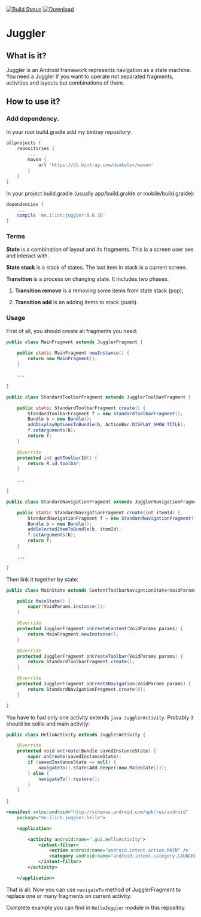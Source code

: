 [![Build Status](https://travis-ci.org/dsokolov/juggler.svg?branch=master)](https://travis-ci.org/dsokolov/juggler)
[ ![Download](https://api.bintray.com/packages/dsokolov/maven/juggler/images/download.svg) ](https://bintray.com/dsokolov/maven/juggler/_latestVersion)

# Juggler

## What is it?

Juggler is an Android framework represents navigation as a state machine.
You need a Juggler if you want to operate not separated fragments, activities and layouts but combinations of them.

## How to use it?

### Add dependency.

In your root build.gradle add my bintray repository:

``` groovy
allprojects {
    repositories {
        ...
        maven {
            url 'https://dl.bintray.com/dsokolov/maven'
        }
    }
}
```

In your project build.gradle (usually app/build.gralde or mobile/build.gralde):

``` groovy
dependencies {
    ...
    compile 'me.ilich:juggler:0.0.16'
}
```


### Terms

**State** is a combination of layout and its fragments. This is a screen user see and interact with.

**State stack** is a stack of states. The last item in stack is a current screen.

**Transition** is a process on changing state. It includes two phases: 

1. **Transition remove** is a removing some items from state stack (pop);

2. **Transition add** is an adding items to stack (push).


### Usage

First of all, you should create all fragments you need:
 
```java
public class MainFragment extends JugglerFragment {

    public static MainFragment newInstance() {
        return new MainFragment();
    }
    
    ...
    
}
```

```java
public class StandardToolbarFragment extends JugglerToolbarFragment {

    public static StandardToolbarFragment create() {
        StandardToolbarFragment f = new StandardToolbarFragment();
        Bundle b = new Bundle();
        addDisplayOptionsToBundle(b, ActionBar.DISPLAY_SHOW_TITLE);
        f.setArguments(b);
        return f;
    }

    @Override
    protected int getToolbarId() {
        return R.id.toolbar;
    }
    
    ...

}

```

```java
public class StandardNavigationFragment extends JugglerNavigationFragment {

    public static StandardNavigationFragment create(int itemId) {
        StandardNavigationFragment f = new StandardNavigationFragment();
        Bundle b = new Bundle();
        addSelectedItemToBundle(b, itemId);
        f.setArguments(b);
        return f;
    }

    ...

}

```

Then link it together by state:

``` java
public class MainState extends ContentToolbarNavigationState<VoidParams> {

    public MainState() {
        super(VoidParams.instance());
    }

    @Override
    protected JugglerFragment onCreateContent(VoidParams params) {
        return MainFragment.newInstance();
    }

    @Override
    protected JugglerFragment onCreateToolbar(VoidParams params) {
        return StandardToolbarFragment.create();
    }

    @Override
    protected JugglerFragment onCreateNavigation(VoidParams params) {
        return StandardNavigationFragment.create(0);
    }

}
```

You have to had only one activity extends `java JugglerActivity`. Probably it should be solile and main activity:

``` java
public class HelloActivity extends JugglerActivity {

    @Override
    protected void onCreate(Bundle savedInstanceState) {
        super.onCreate(savedInstanceState);
        if (savedInstanceState == null) {
            navigateTo().state(Add.deeper(new MainState()));
        } else {
            navigateTo().restore();
        }
    }
    
}
```

``` xml
<manifest xmlns:android="http://schemas.android.com/apk/res/android"
    package="me.ilich.juggler.hello">

    <application>

        <activity android:name=".gui.HelloActivity">
            <intent-filter>
                <action android:name="android.intent.action.MAIN" />
                <category android:name="android.intent.category.LAUNCHER" />
            </intent-filter>
        </activity>

    </application>
```

That is all. Now you can use `navigateTo` method of JugglerFragment to replace one or many fragments on current activity.

Complete example you can find in `HelloJuggler` module in this repositiry.